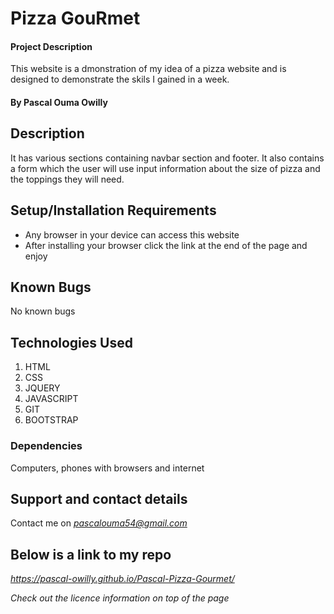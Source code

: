 # Pizza GouRmet
#### Project Description
This website is a dmonstration of my idea of a pizza website and is designed to demonstrate the skils I gained in a week.
#### By **Pascal Ouma Owilly**
## Description
It has various sections containing navbar section and footer. It also contains a form which the user will use input information about the size of pizza and the toppings they will need. 
## Setup/Installation Requirements
* Any browser in your device can access this website
* After installing your browser click the link at the end of the page and enjoy
## Known Bugs
No known bugs
## Technologies Used
1. HTML
2. CSS 
3. JQUERY
4. JAVASCRIPT
5. GIT
6. BOOTSTRAP

### Dependencies
Computers, phones with browsers and internet
## Support and contact details
  Contact me on *pascalouma54@gmail.com*

## Below is a link to my repo
 *https://pascal-owilly.github.io/Pascal-Pizza-Gourmet/*
  
*Check out the licence information on top of the page*
